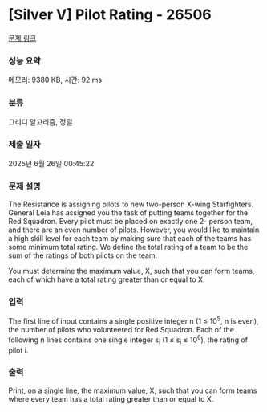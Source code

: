 # [Silver V] Pilot Rating - 26506 

[문제 링크](https://www.acmicpc.net/problem/26506) 

### 성능 요약

메모리: 9380 KB, 시간: 92 ms

### 분류

그리디 알고리즘, 정렬

### 제출 일자

2025년 6월 26일 00:45:22

### 문제 설명

<p>The Resistance is assigning pilots to new two-person X-wing Starfighters. General Leia has assigned you the task of putting teams together for the Red Squadron. Every pilot must be placed on exactly one 2- person team, and there are an even number of pilots. However, you would like to maintain a high skill level for each team by making sure that each of the teams has some minimum total rating. We define the total rating of a team to be the sum of the ratings of both pilots on the team.</p>

<p>You must determine the maximum value, X, such that you can form teams, each of which have a total rating greater than or equal to X.</p>

### 입력 

 <p>The first line of input contains a single positive integer n (1 ≤ 10<sup>5</sup>, n is even), the number of pilots who volunteered for Red Squadron. Each of the following n lines contains one single integer s<sub>i</sub> (1 ≤ s<sub>i</sub> ≤ 10<sup>6</sup>), the rating of pilot i.</p>

### 출력 

 <p>Print, on a single line, the maximum value, X, such that you can form teams where every team has a total rating greater than or equal to X.</p>

